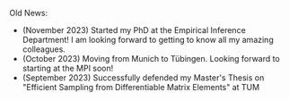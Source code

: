 Old News:
* (November 2023) Started my PhD at the Empirical Inference Department! I am looking forward to getting to know all my amazing colleagues.
* (October 2023) Moving from Munich to Tübingen. Looking forward to starting at the MPI soon!
* (September 2023) Successfully defended my Master's Thesis on "Efficient Sampling from Differentiable Matrix Elements" at TUM
